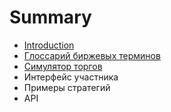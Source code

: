 # Summary

* [Introduction](README.md)
* [Глоссарий биржевых терминов](docs/exchange_terms2.md)
* [Симулятор торгов](./docs/simulator.md)
* Интерфейс участника
* Примеры стратегий
* API

